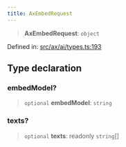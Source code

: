 ```yaml
---
title: AxEmbedRequest
---
```


> **AxEmbedRequest**: `object`

Defined in: [src/ax/ai/types.ts:193](#apidocs/httpsgithubcomax-llmaxblob3b79ada8d723949fcd8a76c2b6f48cf69d8394f8srcaxaitypestsl193)

## Type declaration

<a id="embedModel"></a>

### embedModel?

> `optional` **embedModel**: `string`

<a id="texts"></a>

### texts?

> `optional` **texts**: readonly `string`[]
